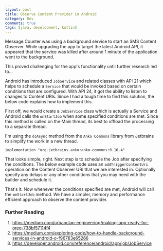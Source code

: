 ```yaml
---
layout: post
title: Observe Content Provider in Android
category: Dev
comments: true
tags: [java, development, kotlin]
---
```

Message Counter was using a background service to start an SMS Content Observer. While upgrading the app to target 
the latest Android API, it appeared that the service was killed after around 1 minute of the application went to the background.  

This proved challenging for the app's functionality until further research led to...  

<!-- more -->
Android has introduced `JobService` and related classes with API 21 which helps to schedule a `Service` that would be invoked 
based on certain conditions that are configured. With API 24, it got the ability to listen to changes to Content URIs. 
Since I had a tough time to find this solution, the below code explains how to implement this.

First off, we would create a `JobService` class which is actually a Service and Android calls the `onStartJob` when some specified conditions are met. Since this method is called on the Main thread, its best to offload the processing to a separate thread.

<script src="https://gist.github.com/midhunhk/bb7de0dbb3bb11ba0b08cb55d073a751.js"></script>

I'm using the `doAsync` method from the `Anko Commons` library from Jetbrains to simplify the work in a new thread.

`implementation "org.jetbrains.anko:anko-commons:0.10.4"`

That looks simple, right. Next step is to schedule the Job after specifying the conditions. The below example code uses an 
`addTriggerContentUri` operation on the Content Observer URI that we are interested in. Optionally specify any delays or 
any other conditions that you may need with the builder and schedule it.

<script src="https://gist.github.com/midhunhk/a78e499ea8758dffd03042a9b06161ec.js"></script>

That's it. Now whenever the conditions specified are met, Android will call the `onStartJob` method.
We have a simpler, memory and performance efficient approach to observe the content provider.

### Further Reading
1. https://medium.com/urbanclap-engineering/making-app-ready-for-oreo-738bf57114f4
2. https://medium.com/exploring-code/how-to-handle-background-services-in-android-o-f96783e65268
3. https://developer.android.com/reference/android/app/job/JobService
